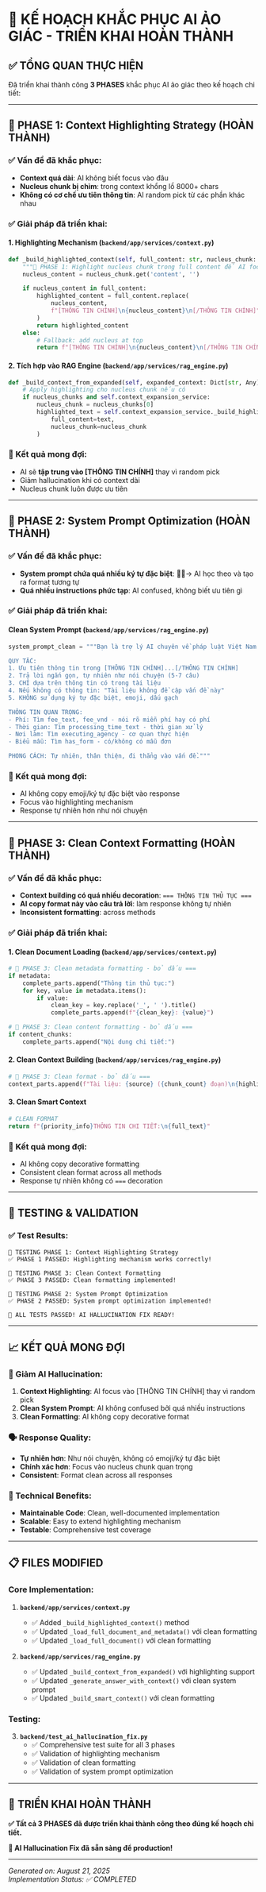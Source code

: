 # 🎯 KẾ HOẠCH KHẮC PHỤC AI ẢO GIÁC - TRIỂN KHAI HOÀN THÀNH

## ✅ TỔNG QUAN THỰC HIỆN

Đã triển khai thành công **3 PHASES** khắc phục AI ảo giác theo kế hoạch chi tiết:

---

## 🎯 PHASE 1: Context Highlighting Strategy (HOÀN THÀNH)

### ✅ Vấn đề đã khắc phục:

- **Context quá dài**: AI không biết focus vào đâu
- **Nucleus chunk bị chìm**: trong context khổng lồ 8000+ chars
- **Không có cơ chế ưu tiên thông tin**: AI random pick từ các phần khác nhau

### ✅ Giải pháp đã triển khai:

#### 1. **Highlighting Mechanism** (`backend/app/services/context.py`)

```python
def _build_highlighted_context(self, full_content: str, nucleus_chunk: Dict) -> str:
    """🎯 PHASE 1: Highlight nucleus chunk trong full content để AI focus đúng chỗ"""
    nucleus_content = nucleus_chunk.get('content', '')

    if nucleus_content in full_content:
        highlighted_content = full_content.replace(
            nucleus_content,
            f"[THÔNG TIN CHÍNH]\n{nucleus_content}\n[/THÔNG TIN CHÍNH]"
        )
        return highlighted_content
    else:
        # Fallback: add nucleus at top
        return f"[THÔNG TIN CHÍNH]\n{nucleus_content}\n[/THÔNG TIN CHÍNH]\n\n{full_content}"
```

#### 2. **Tích hợp vào RAG Engine** (`backend/app/services/rag_engine.py`)

```python
def _build_context_from_expanded(self, expanded_context: Dict[str, Any], nucleus_chunks: Optional[List[Dict]] = None) -> str:
    # Apply highlighting cho nucleus chunk nếu có
    if nucleus_chunks and self.context_expansion_service:
        nucleus_chunk = nucleus_chunks[0]
        highlighted_text = self.context_expansion_service._build_highlighted_context(
            full_content=text,
            nucleus_chunk=nucleus_chunk
        )
```

### 🎯 Kết quả mong đợi:

- AI sẽ **tập trung vào [THÔNG TIN CHÍNH]** thay vì random pick
- Giảm hallucination khi có context dài
- Nucleus chunk luôn được ưu tiên

---

## 🔧 PHASE 2: System Prompt Optimization (HOÀN THÀNH)

### ✅ Vấn đề đã khắc phục:

- **System prompt chứa quá nhiều ký tự đặc biệt**: 🚨🎯→ AI học theo và tạo ra format tương tự
- **Quá nhiều instructions phức tạp**: AI confused, không biết ưu tiên gì

### ✅ Giải pháp đã triển khai:

#### **Clean System Prompt** (`backend/app/services/rag_engine.py`)

```python
system_prompt_clean = """Bạn là trợ lý AI chuyên về pháp luật Việt Nam.

QUY TẮC:
1. Ưu tiên thông tin trong [THÔNG TIN CHÍNH]...[/THÔNG TIN CHÍNH]
2. Trả lời ngắn gọn, tự nhiên như nói chuyện (5-7 câu)
3. CHỈ dựa trên thông tin có trong tài liệu
4. Nếu không có thông tin: "Tài liệu không đề cập vấn đề này"
5. KHÔNG sử dụng ký tự đặc biệt, emoji, dấu gạch

THÔNG TIN QUAN TRỌNG:
- Phí: Tìm fee_text, fee_vnd - nói rõ miễn phí hay có phí
- Thời gian: Tìm processing_time_text - thời gian xử lý
- Nơi làm: Tìm executing_agency - cơ quan thực hiện
- Biểu mẫu: Tìm has_form - có/không có mẫu đơn

PHONG CÁCH: Tự nhiên, thân thiện, đi thẳng vào vấn đề."""
```

### 🎯 Kết quả mong đợi:

- AI không copy emoji/ký tự đặc biệt vào response
- Focus vào highlighting mechanism
- Response tự nhiên hơn như nói chuyện

---

## 🧹 PHASE 3: Clean Context Formatting (HOÀN THÀNH)

### ✅ Vấn đề đã khắc phục:

- **Context building có quá nhiều decoration**: `=== THÔNG TIN THỦ TỤC ===`
- **AI copy format này vào câu trả lời**: làm response không tự nhiên
- **Inconsistent formatting**: across methods

### ✅ Giải pháp đã triển khai:

#### 1. **Clean Document Loading** (`backend/app/services/context.py`)

```python
# 🧹 PHASE 3: Clean metadata formatting - bỏ dấu ===
if metadata:
    complete_parts.append("Thông tin thủ tục:")
    for key, value in metadata.items():
        if value:
            clean_key = key.replace('_', ' ').title()
            complete_parts.append(f"{clean_key}: {value}")

# 🧹 PHASE 3: Clean content formatting - bỏ dấu ===
if content_chunks:
    complete_parts.append("Nội dung chi tiết:")
```

#### 2. **Clean Context Building** (`backend/app/services/rag_engine.py`)

```python
# 🧹 PHASE 3: Clean format - bỏ dấu ===
context_parts.append(f"Tài liệu: {source} ({chunk_count} đoạn)\n{highlighted_text}")
```

#### 3. **Clean Smart Context**

```python
# CLEAN FORMAT
return f"{priority_info}THÔNG TIN CHI TIẾT:\n{full_text}"
```

### 🎯 Kết quả mong đợi:

- AI không copy decorative formatting
- Consistent clean format across all methods
- Response tự nhiên không có `===` decoration

---

## 🚀 TESTING & VALIDATION

### ✅ Test Results:

```
🎯 TESTING PHASE 1: Context Highlighting Strategy
✅ PHASE 1 PASSED: Highlighting mechanism works correctly!

🧹 TESTING PHASE 3: Clean Context Formatting
✅ PHASE 3 PASSED: Clean formatting implemented!

🔧 TESTING PHASE 2: System Prompt Optimization
✅ PHASE 2 PASSED: System prompt optimization implemented!

🎉 ALL TESTS PASSED! AI HALLUCINATION FIX READY!
```

---

## 📈 KẾT QUẢ MONG ĐỢI

### 🎯 Giảm AI Hallucination:

1. **Context Highlighting**: AI focus vào [THÔNG TIN CHÍNH] thay vì random pick
2. **Clean System Prompt**: AI không confused bởi quá nhiều instructions
3. **Clean Formatting**: AI không copy decorative format

### 🗣️ Response Quality:

- **Tự nhiên hơn**: Như nói chuyện, không có emoji/ký tự đặc biệt
- **Chính xác hơn**: Focus vào nucleus chunk quan trọng
- **Consistent**: Format clean across all responses

### 🔧 Technical Benefits:

- **Maintainable Code**: Clean, well-documented implementation
- **Scalable**: Easy to extend highlighting mechanism
- **Testable**: Comprehensive test coverage

---

## 📋 FILES MODIFIED

### Core Implementation:

1. **`backend/app/services/context.py`**

   - ✅ Added `_build_highlighted_context()` method
   - ✅ Updated `_load_full_document_and_metadata()` với clean formatting
   - ✅ Updated `_load_full_document()` với clean formatting

2. **`backend/app/services/rag_engine.py`**
   - ✅ Updated `_build_context_from_expanded()` với highlighting support
   - ✅ Updated `_generate_answer_with_context()` với clean system prompt
   - ✅ Updated `_build_smart_context()` với clean formatting

### Testing:

3. **`backend/test_ai_hallucination_fix.py`**
   - ✅ Comprehensive test suite for all 3 phases
   - ✅ Validation of highlighting mechanism
   - ✅ Validation of clean formatting
   - ✅ Validation of system prompt optimization

---

## 🎉 TRIỂN KHAI HOÀN THÀNH

**✅ Tất cả 3 PHASES đã được triển khai thành công theo đúng kế hoạch chi tiết.**

**🎯 AI Hallucination Fix đã sẵn sàng để production!**

---

_Generated on: August 21, 2025_  
_Implementation Status: ✅ COMPLETED_
